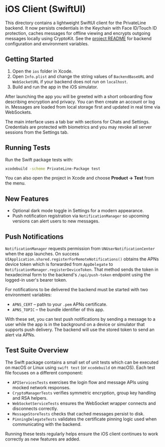 # iOS Client (SwiftUI)

This directory contains a lightweight SwiftUI client for the PrivateLine backend. It now persists credentials in the Keychain with Face ID/Touch ID protection, caches messages for offline viewing and encrypts outgoing messages locally using CryptoKit.
See the [project README](../README.md) for backend configuration and environment
variables.

## Getting Started

1. Open the `ios` folder in Xcode.
2. Open `Info.plist` and change the string values of `BackendBaseURL` and
   `WebSocketURL` if your backend does not run on `localhost`.
3. Build and run the app in the iOS simulator.

After launching the app you will be greeted with a short onboarding flow describing encryption and privacy. You can then create an account or log in. Messages are loaded from local storage first and updated in real time via WebSockets.

The main interface uses a tab bar with sections for Chats and Settings. Credentials are protected with biometrics and you may revoke all server sessions from the Settings tab.

## Running Tests

Run the Swift package tests with:

```bash
xcodebuild -scheme PrivateLine-Package test
```

You can also open the project in Xcode and choose **Product → Test** from the menu.

## New Features

- Optional dark mode toggle in Settings for a modern appearance.
- Push notification registration via `NotificationManager` so upcoming
  versions can alert users to new messages.

## Push Notifications

`NotificationManager` requests permission from `UNUserNotificationCenter` when
the app launches. On success `UIApplication.shared.registerForRemoteNotifications()`
obtains the APNs device token which is forwarded from `AppDelegate` to
`NotificationManager.registerDeviceToken`. That method sends the token in
hexadecimal form to the backend's `/api/push-token` endpoint using the logged-in
user's bearer token.

For notifications to be delivered the backend must be started with two
environment variables:

* `APNS_CERT` – path to your `.pem` APNs certificate.
* `APNS_TOPIC` – the bundle identifier of this app.

With these set, you can test push notifications by sending a message to a user
while the app is in the background on a device or simulator that supports push
delivery. The backend will use the stored token to send an alert via APNs.

## Test Suite Overview

The Swift package contains a small set of unit tests which can be executed on
macOS or Linux using `swift test` (or `xcodebuild` on macOS). Each test file
focuses on a different component:

- `APIServicesTests` exercises the login flow and message APIs using mocked
  network responses.
- `CryptoManagerTests` verifies symmetric encryption, group key handling and
  RSA helpers.
- `WebSocketServiceTests` ensures the WebSocket wrapper connects and disconnects
  correctly.
- `MessageStoreTests` checks that cached messages persist to disk.
- `PinningDelegateTests` validates the certificate pinning logic used when
  communicating with the backend.

Running these tests regularly helps ensure the iOS client continues to work
correctly as new features are added.

